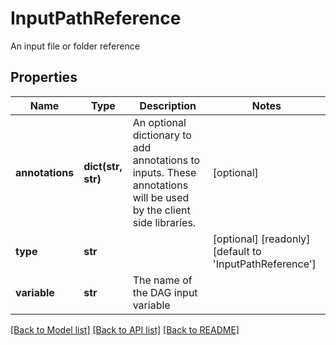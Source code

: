 # InputPathReference

An input file or folder reference
## Properties
Name | Type | Description | Notes
------------ | ------------- | ------------- | -------------
**annotations** | **dict(str, str)** | An optional dictionary to add annotations to inputs. These annotations will be used by the client side libraries. | [optional] 
**type** | **str** |  | [optional] [readonly] [default to 'InputPathReference']
**variable** | **str** | The name of the DAG input variable | 

[[Back to Model list]](../README.md#documentation-for-models) [[Back to API list]](../README.md#documentation-for-api-endpoints) [[Back to README]](../README.md)


